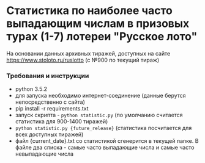 

# Статистика по наиболее часто выпадающим числам в призовых турах (1-7) лотереи "Русское лото"
На основании данных архивных тиражей, доступных на сайте https://www.stoloto.ru/ruslotto (с №900 по текущий тираж)


### Требования и инструкции
* python 3.5.2
* для запуска необходимо интернет-соединение (данные берутся непосредственно с сайта)
* pip install -r requirements.txt
* запуск скрипта - `python statistic.py` (по умолчанию считается статистика для 900-1400 тиражей)
* `python statistic.py {future_release}` (статистика посчитается для всех доступных тиражей)
* файл {current_date}.txt со статистикой сгенерится в текущей папке. В файле два списка - самые часто выпадающие числа и самые часто невыпадающие числа